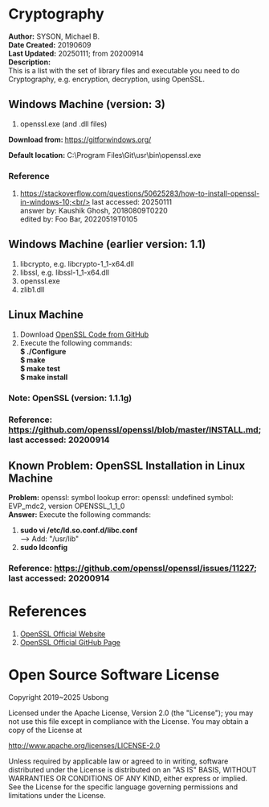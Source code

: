 # Cryptography
<b>Author:</b> SYSON, Michael B.<br />
<b>Date Created:</b> 20190609<br />
<b>Last Updated:</b> 20250111; from 20200914<br />
<b>Description:</b><br />
This is a list with the set of library files and executable you need to do Cryptography, e.g. encryption, decryption, using OpenSSL.

## Windows Machine (version: 3) 
1) openssl.exe (and .dll files) 

<b>Download from: </b> https://gitforwindows.org/

<b>Default location:</b> C:\Program Files\Git\usr\bin\openssl.exe

### Reference

1) https://stackoverflow.com/questions/50625283/how-to-install-openssl-in-windows-10;<br/>
last accessed: 20250111<br/>
answer by: Kaushik Ghosh, 20180809T0220<br/>
edited by: Foo Bar, 20220519T0105

## Windows Machine (earlier version: 1.1) 
1) libcrypto, e.g. libcrypto-1_1-x64.dll
2) libssl, e.g. libssl-1_1-x64.dll
3) openssl.exe
4) zlib1.dll

## Linux Machine
1) Download [OpenSSL Code from GitHub](https://github.com/openssl/openssl)
2) Execute the following commands:<br/>
<b>$ ./Configure</b><br/>
<b>$ make</b><br/>
<b>$ make test</b><br/>
<b>$ make install</b>

### Note: OpenSSL (version: 1.1.1g)
### Reference: https://github.com/openssl/openssl/blob/master/INSTALL.md; last accessed: 20200914

## Known Problem: OpenSSL Installation in Linux Machine
<b>Problem:</b> openssl: symbol lookup error: openssl: undefined symbol: EVP_mdc2, version OPENSSL_1_1_0<br/>
<b>Answer:</b> Execute the following commands:<br/>
1) <b>sudo vi  /etc/ld.so.conf.d/libc.conf</b><br/>
--> Add: "/usr/lib"<br/>
2) <b>sudo ldconfig</b><br/>

### Reference: https://github.com/openssl/openssl/issues/11227; last accessed: 20200914

# References
1) [OpenSSL Official Website](https://www.openssl.org)<br />
2) [OpenSSL Official GitHub Page](https://github.com/openssl/openssl)<br />

# Open Source Software License
Copyright 2019~2025 Usbong

Licensed under the Apache License, Version 2.0 (the "License"); you may not use this file except in compliance with the License. You may obtain a copy of the License at

   http://www.apache.org/licenses/LICENSE-2.0
  
Unless required by applicable law or agreed to in writing, software distributed under the License is distributed on an "AS IS" BASIS, WITHOUT WARRANTIES OR CONDITIONS OF ANY KIND, either express or implied. See the License for the specific language governing permissions and limitations under the License.
